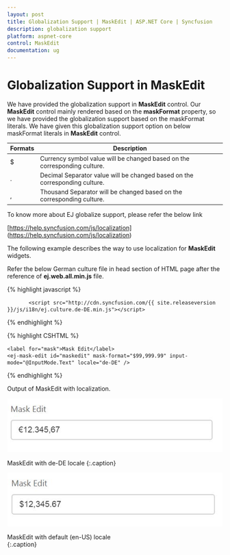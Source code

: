 ```yaml
---
layout: post
title: Globalization Support | MaskEdit | ASP.NET Core | Syncfusion
description: globalization support
platform: aspnet-core
control: MaskEdit
documentation: ug
---
```


# Globalization Support in MaskEdit

We have provided the globalization support in **MaskEdit** control. Our **MaskEdit** control mainly rendered based on the **maskFormat** property, so we have provided the globalization support based on the maskFormat literals. We have given this globalization support option on below maskFormat literals in **MaskEdit** control. 

<table class="props">
<thead>
<tr>
<th>Formats</th>
<th class="last">Description</th>
</tr>
</thead>
<tbody>
<tr>
<td class="formats">
$</td>
<td class="description">Currency symbol value will be changed based on the corresponding culture.</td>
</tr>
<tr>
<td class="formats">
.</td>
<td class="description">Decimal Separator value will be changed based on the corresponding culture.</td>
</tr>
<tr>
<td class="formats">
,</td>
<td class="description">Thousand Separator will be changed based on the corresponding culture.</td>
</tr>
</tbody>
</table>

To know more about EJ globalize support, please refer the below link

[https://help.syncfusion.com/js/localization] (https://help.syncfusion.com/js/localization)

The following example describes the way to use localization for **MaskEdit** widgets.

Refer the below German culture file in head section of HTML page after the reference of **ej.web.all.min.js** file.

 {% highlight javascript %}
   
           <script src="http://cdn.syncfusion.com/{{ site.releaseversion }}/js/i18n/ej.culture.de-DE.min.js"></script>
                
 {% endhighlight %}


{% highlight CSHTML %}

    <label for="mask">Mask Edit</label>
    <ej-mask-edit id="maskedit" mask-format="$99,999.99" input-mode="@InputMode.Text" locale="de-DE" />

{% endhighlight %}

Output of MaskEdit with localization.

![](Globalization-Support_images/Globalization-Support_img1.jpg)

MaskEdit with de-DE locale
{:.caption}

![](Globalization-Support_images/Globalization-Support_img2.jpg)

MaskEdit with default (en-US) locale	
{:.caption}